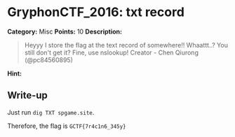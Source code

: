 # GryphonCTF_2016: txt record

**Category:** Misc
**Points:** 10
**Description:**

>Heyyy I store the flag at the text record of somewhere!!
Whaattt..? You still don't get it? Fine, use nslookup!
Creator - Chen Qiurong (@pc84560895)

**Hint:**

>

## Write-up
Just run `dig TXT spgame.site`.

Therefore, the flag is `GCTF{7r4c1n6_345y}`